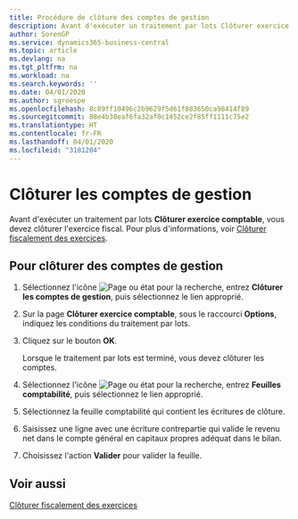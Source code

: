 ```yaml
---
title: Procédure de clôture des comptes de gestion
description: Avant d'exécuter un traitement par lots Clôturer exercice comptable, vous devez clôturer l'exercice fiscal.
author: SorenGP
ms.service: dynamics365-business-central
ms.topic: article
ms.devlang: na
ms.tgt_pltfrm: na
ms.workload: na
ms.search.keywords: ''
ms.date: 04/01/2020
ms.author: sgroespe
ms.openlocfilehash: 8c89ff10496c2b9629f5d61f883650ca98414f89
ms.sourcegitcommit: 88e4b30eaf6fa32af0c1452ce2f85ff1111c75e2
ms.translationtype: HT
ms.contentlocale: fr-FR
ms.lasthandoff: 04/01/2020
ms.locfileid: "3181204"
---
```

# <a name="close-income-statement-accounts"></a>Clôturer les comptes de gestion
Avant d'exécuter un traitement par lots **Clôturer exercice comptable**, vous devez clôturer l'exercice fiscal. Pour plus d'informations, voir [Clôturer fiscalement des exercices](how-to-fiscally-close-years.md).  

## <a name="to-close-the-income-statement-accounts"></a>Pour clôturer des comptes de gestion  

1.  Sélectionnez l'icône ![Page ou état pour la recherche](../../media/ui-search/search_small.png "Icône Page ou état pour la recherche"), entrez **Clôturer les comptes de gestion**, puis sélectionnez le lien approprié.  
2.  Sur la page **Clôturer exercice comptable**, sous le raccourci **Options**, indiquez les conditions du traitement par lots.  
3.  Cliquez sur le bouton **OK**.  

    Lorsque le traitement par lots est terminé, vous devez clôturer les comptes.  

4.  Sélectionnez l'icône ![Page ou état pour la recherche](../../media/ui-search/search_small.png "Icône Page ou état pour la recherche"), entrez **Feuilles comptabilité**, puis sélectionnez le lien approprié.  
5.  Sélectionnez la feuille comptabilité qui contient les écritures de clôture.  
6.  Saisissez une ligne avec une écriture contrepartie qui valide le revenu net dans le compte général en capitaux propres adéquat dans le bilan.  
7.  Choisissez l'action **Valider** pour valider la feuille.  

## <a name="see-also"></a>Voir aussi  
 [Clôturer fiscalement des exercices](how-to-fiscally-close-years.md)
